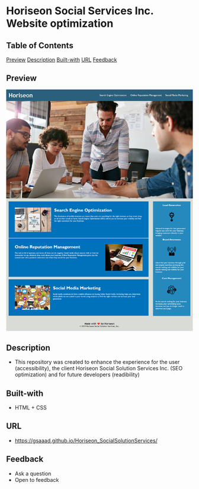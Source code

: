 <!-- UofT module Challenge #1 - SEO optimization, accessbility, readibility-->

# Horiseon Social Services Inc. Website optimization

## Table of Contents

[Preview](##Preview)
[Description](##Description)
[Built-with](##Built-with)
[URL](##URL)
[Feedback](##Feedback)

## Preview

![Screenshot](./assets/images/Horiseon_Preview.png)

## Description

- This repository was created to enhance the experience for the user (accessibility), the client Horiseon Social Solution Services Inc. (SEO optimization) and for future developers (readibility)

## Built-with

- HTML + CSS

## URL

- https://gsaaad.github.io/Horiseon_SocialSolutionServices/

## Feedback

- Ask a question
- Open to feedback
